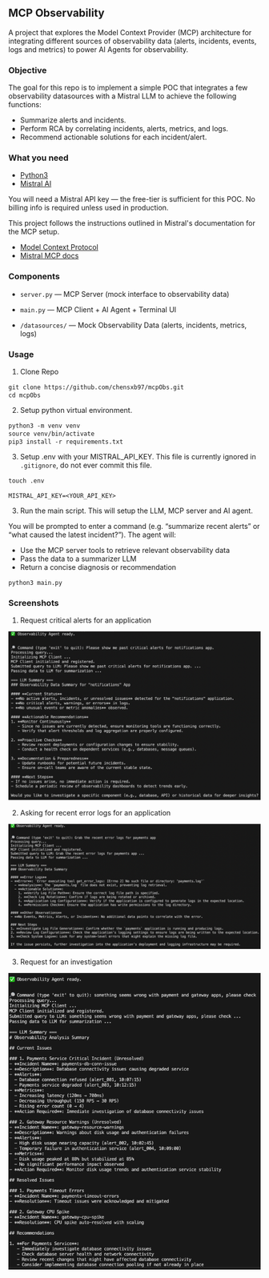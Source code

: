 ## MCP Observability
A project that explores the Model Context Provider (MCP) architecture for integrating different sources of observability data (alerts, incidents, events, logs and metrics) to power AI Agents for observability.

### Objective
The goal for this repo is to implement a simple POC that integrates a few observability datasources with a Mistral LLM to achieve the following functions:

- Summarize alerts and incidents.
- Perform RCA by correlating incidents, alerts, metrics, and logs.
- Recommend actionable solutions for each incident/alert.

### What you need
- [Python3](https://www.python.org/downloads/)
- [Mistral AI](https://mistral.ai/)

You will need a Mistral API key — the free-tier is sufficient for this POC. No billing info is required unless used in production.

This project follows the instructions outlined in Mistral's documentation for the MCP setup.

- [Model Context Protocol](https://modelcontextprotocol.io/introduction)
- [Mistral MCP docs](https://docs.mistral.ai/agents/mcp/)

### Components
- `server.py` — MCP Server (mock interface to observability data)

- `main.py` — MCP Client + AI Agent + Terminal UI

- `/datasources/` — Mock Observability Data (alerts, incidents, metrics, logs)

### Usage
1. Clone Repo
```
git clone https://github.com/chensxb97/mcpObs.git
cd mcpObs
```

2. Setup python virtual environment.
```
python3 -m venv venv
source venv/bin/activate
pip3 install -r requirements.txt
```

3. Setup .env with your MISTRAL_API_KEY. This file is currently ignored in `.gitignore`, do not ever commit this file.
```
touch .env
```
```
MISTRAL_API_KEY=<YOUR_API_KEY>
```

3. Run the main script. This will setup the LLM, MCP server and AI agent. 

You will be prompted to enter a command (e.g. “summarize recent alerts” or “what caused the latest incident?”). The agent will:
- Use the MCP server tools to retrieve relevant observability data
- Pass the data to a summarizer LLM
- Return a concise diagnosis or recommendation

```
python3 main.py
```

### Screenshots

1. Request critical alerts for an application

![Critical Alerts](/screenshots/critical_alerts.png)

2. Asking for recent error logs for an application

![Error Logs](/screenshots/error_logs.png)

3. Request for an investigation

![Investigation](/screenshots/investigation.png)